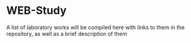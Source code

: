 # WEB-Study
A list of laboratory works will be compiled here with links to them in the repository, as well as a brief description of them
